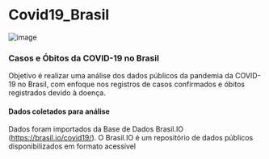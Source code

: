 # Covid19_Brasil
![image](https://github.com/user-attachments/assets/74dfffcc-f697-4382-a95c-d83f54590cde)

### Casos e Óbitos da COVID-19 no Brasil
Objetivo é realizar uma análise dos dados públicos da pandemia da COVID-19 no Brasil, com enfoque nos registros de casos confirmados e óbitos registrados devido à doença.

#### Dados coletados para análise
Dados foram importados da Base de Dados Brasil.IO (https://brasil.io/covid19/). 
O Brasil.IO é um repositório de dados públicos disponibilizados em formato acessível 
